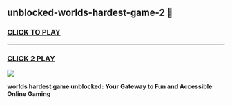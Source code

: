 
## unblocked-worlds-hardest-game-2 👋
<h3>
<a href="https://premium.freeplayer.one?title=unblocked-worlds-hardest-game-2&ref=14F">CLICK TO PLAY</a></h3>
<hr>

<h3>
<a href="https://premium.freeplayer.one?title=unblocked-worlds-hardest-game-2&ref=14F">CLICK 2 PLAY</a>
  
</h3>

<a href="https://premium.freeplayer.one?title=unblocked-worlds-hardest-game-2&ref=12F/"><img src="https://clearcache.store/games.png"></a>


**worlds hardest game unblocked: Your Gateway to Fun and Accessible Online Gaming**

